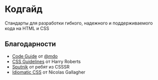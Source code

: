 # Кодгайд

Стандарты для разработки гибкого, надежного и поддерживаемого кода на HTML и CSS

## Благодарности

* [Code Guide](http://sadcitizen.me/code-guide/) от [@mdo](https://github.com/mdo/code-guide)
* [CSS Guidelines](http://cssguidelin.es) от Harry Roberts
* [Sputnik](https://github.com/CSSSR/sputnik) от ребят из CSSSR
* [Idiomatic CSS](https://github.com/necolas/idiomatic-css/tree/master/translations/ru-RU) от Nicolas Gallagher
